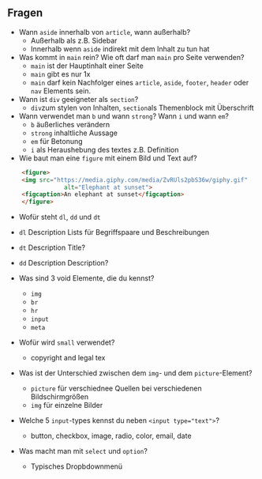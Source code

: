 ## Fragen

- Wann `aside` innerhalb von `article`, wann außerhalb?
  - Außerhalb als z.B. Sidebar
  - Innerhalb wenn `aside` indirekt mit dem Inhalt zu tun hat
- Was kommt in `main` rein? Wie oft darf man `main` pro Seite verwenden?
  - `main` ist der Hauptinhalt einer Seite
  - `main` gibt es nur 1x
  - `main` darf kein Nachfolger eines `article`, `aside`, `footer`, `header` oder `nav` Elements sein.
- Wann ist `div` geeigneter als `section`?
  - `div`zum stylen von Inhalten, `section`als Themenblock mit Überschrift
- Wann verwendet man `b` und wann `strong`? Wann `i` und wann `em`?
  - `b` äußerliches verändern
  - `strong` inhaltliche Aussage
  - `em` für Betonung
  - `i` als Heraushebung des textes z.B. Definition
- Wie baut man eine `figure` mit einem Bild und Text auf?

```HTML
    <figure>
    <img src="https://media.giphy.com/media/ZvRUls2pbS36w/giphy.gif"
                alt="Elephant at sunset">
    <figcaption>An elephant at sunset</figcaption>
    </figure>
```

- Wofür steht `dl`, `dd` und `dt`
- `dl` Description Lists für Begriffspaare und Beschreibungen
- `dt` Description Title?
- `dd` Description Description?

- Was sind 3 void Elemente, die du kennst?
  - `img`
  - `br`
  - `hr`
  - `input`
  - `meta`
- Wofür wird `small` verwendet?

  - copyright and legal tex

- Was ist der Unterschied zwischen dem `img`- und dem `picture`-Element?
  - `picture` für verschiednee Quellen bei verschiedenen Bildschirmgrößen
  - `img` für einzelne Bilder
- Welche 5 `input`-types kennst du neben `<input type="text">`?
  - button, checkbox, image, radio, color, email, date
- Was macht man mit `select` und `option`?
  - Typisches Dropbdownmenü
